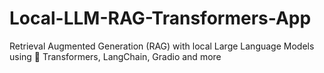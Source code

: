 # Local-LLM-RAG-Transformers-App
Retrieval Augmented Generation (RAG) with local Large Language Models using 🤗 Transformers, LangChain, Gradio and more
